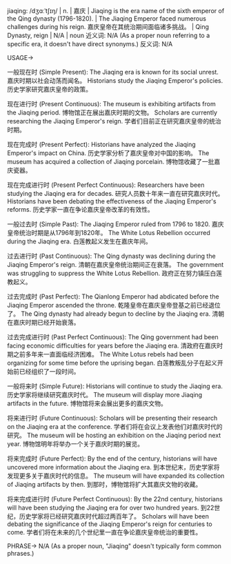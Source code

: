 jiaqing: /dʒɑːˈtʃɪŋ/ | n. | 嘉庆 |  Jiaqing is the era name of the sixth emperor of the Qing dynasty (1796-1820). | The Jiaqing Emperor faced numerous challenges during his reign. 嘉庆皇帝在其统治期间面临诸多挑战。 |  Qing Dynasty, reign | N/A | noun
近义词:  N/A (As a proper noun referring to a specific era, it doesn't have direct synonyms.)
反义词: N/A


USAGE->

一般现在时 (Simple Present):
The Jiaqing era is known for its social unrest. 嘉庆时期以社会动荡而闻名。
Historians study the Jiaqing Emperor's policies.  历史学家研究嘉庆皇帝的政策。

现在进行时 (Present Continuous):
The museum is exhibiting artifacts from the Jiaqing period.  博物馆正在展出嘉庆时期的文物。
Scholars are currently researching the Jiaqing Emperor's reign. 学者们目前正在研究嘉庆皇帝的统治时期。

现在完成时 (Present Perfect):
Historians have analyzed the Jiaqing Emperor's impact on China. 历史学家分析了嘉庆皇帝对中国的影响。
The museum has acquired a collection of Jiaqing porcelain. 博物馆收藏了一批嘉庆瓷器。

现在完成进行时 (Present Perfect Continuous):
Researchers have been studying the Jiaqing era for decades.  研究人员数十年来一直在研究嘉庆时代。
Historians have been debating the effectiveness of the Jiaqing Emperor's reforms. 历史学家一直在争论嘉庆皇帝改革的有效性。

一般过去时 (Simple Past):
The Jiaqing Emperor ruled from 1796 to 1820. 嘉庆皇帝统治时期是从1796年到1820年。
The White Lotus Rebellion occurred during the Jiaqing era.  白莲教起义发生在嘉庆年间。

过去进行时 (Past Continuous):
The Qing dynasty was declining during the Jiaqing Emperor's reign. 清朝在嘉庆皇帝统治期间正在衰落。
The government was struggling to suppress the White Lotus Rebellion. 政府正在努力镇压白莲教起义。

过去完成时 (Past Perfect):
The Qianlong Emperor had abdicated before the Jiaqing Emperor ascended the throne. 乾隆皇帝在嘉庆皇帝登基之前已经退位了。
The Qing dynasty had already begun to decline by the Jiaqing era.  清朝在嘉庆时期已经开始衰落。

过去完成进行时 (Past Perfect Continuous):
The Qing government had been facing economic difficulties for years before the Jiaqing era. 清政府在嘉庆时期之前多年来一直面临经济困难。
The White Lotus rebels had been organizing for some time before the uprising began. 白莲教叛乱分子在起义开始前已经组织了一段时间。

一般将来时 (Simple Future):
Historians will continue to study the Jiaqing era. 历史学家将继续研究嘉庆时代。
The museum will display more Jiaqing artifacts in the future. 博物馆将来会展出更多的嘉庆文物。

将来进行时 (Future Continuous):
Scholars will be presenting their research on the Jiaqing era at the conference. 学者们将在会议上发表他们对嘉庆时代的研究。
The museum will be hosting an exhibition on the Jiaqing period next year. 博物馆明年将举办一个关于嘉庆时期的展览。

将来完成时 (Future Perfect):
By the end of the century, historians will have uncovered more information about the Jiaqing era. 到本世纪末，历史学家将发现更多关于嘉庆时代的信息。
The museum will have expanded its collection of Jiaqing artifacts by then. 到那时，博物馆将扩大其嘉庆文物的收藏。

将来完成进行时 (Future Perfect Continuous):
By the 22nd century, historians will have been studying the Jiaqing era for over two hundred years. 到22世纪，历史学家将已经研究嘉庆时代超过两百年了。
Scholars will have been debating the significance of the Jiaqing Emperor's reign for centuries to come. 学者们将在未来的几个世纪里一直在争论嘉庆皇帝统治的重要性。


PHRASE->
N/A (As a proper noun, "Jiaqing" doesn't typically form common phrases.)
